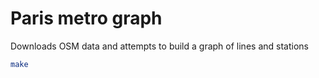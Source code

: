 # Paris metro graph

Downloads OSM data and attempts to build a graph of lines and stations

```sh
make
```
